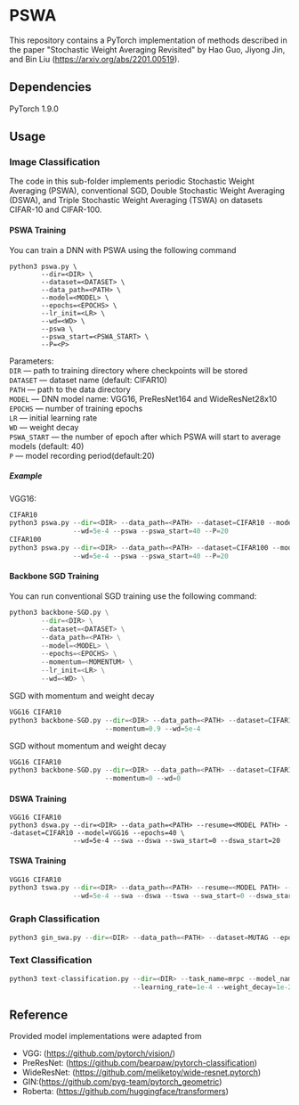 # PSWA

This repository contains a PyTorch implementation of methods described in the paper "Stochastic Weight Averaging Revisited" by Hao Guo, Jiyong Jin, and Bin Liu (https://arxiv.org/abs/2201.00519). 

## Dependencies

PyTorch 1.9.0 

## Usage

### Image Classification

The code in this sub-folder implements periodic Stochastic Weight Averaging (PSWA), conventional SGD, Double Stochastic Weight Averaging (DSWA), and Triple Stochastic Weight Averaging (TSWA) on datasets CIFAR-10 and CIFAR-100.

#### PSWA Training

You can train a DNN with PSWA using the following command

```
python3 pswa.py \
        --dir=<DIR> \
        --dataset=<DATASET> \
        --data_path=<PATH> \
        --model=<MODEL> \
        --epochs=<EPOCHS> \
        --lr_init=<LR> \
        --wd=<WD> \
        --pswa \
        --pswa_start=<PSWA_START> \
        --P=<P> 
```

 Parameters: \
 ```DIR``` — path to training directory where checkpoints will be stored \
```DATASET``` —  dataset name (default: CIFAR10) \
```PATH``` — path to the data directory \
```MODEL``` — DNN model name: VGG16, PreResNet164 and WideResNet28x10 \
```EPOCHS``` — number of training epochs \
```LR``` — initial learning rate \
```WD``` — weight decay \
```PSWA_START``` — the number of epoch after which PSWA will start to average models (default: 40) \
```P``` — model recording period(default:20)

##### Example

 VGG16: 

 ```python
CIFAR10
 python3 pswa.py --dir=<DIR> --data_path=<PATH> --dataset=CIFAR10 --model=VGG16 --epochs=160 --lr_init=0.05 \
                 --wd=5e-4 --pswa --pswa_start=40 --P=20
CIFAR100
 python3 pswa.py --dir=<DIR> --data_path=<PATH> --dataset=CIFAR100 --model=VGG16 --epochs=160 --lr_init=0.05 \
                 --wd=5e-4 --pswa --pswa_start=40 --P=20
 ```

#### Backbone SGD Training

You can run conventional SGD training use the following command:

```python
python3 backbone-SGD.py \
        --dir=<DIR> \
        --dataset=<DATASET> \
        --data_path=<PATH> \
        --model=<MODEL> \
        --epochs=<EPOCHS> \
        --momentum=<MOMENTUM> \
        --lr_init=<LR> \
        --wd=<WD> \
```

SGD with momentum and weight decay

```python
VGG16 CIFAR10
python3 backbone-SGD.py --dir=<DIR> --data_path=<PATH> --dataset=CIFAR10 --model=VGG16 --epochs=160 --lr_init=0.05 \
                        --momentum=0.9 --wd=5e-4
```

SGD without momentum and weight decay

```python
VGG16 CIFAR10
python3 backbone-SGD.py --dir=<DIR> --data_path=<PATH> --dataset=CIFAR10 --model=VGG16 --epochs=160 --lr_init=0.05 \
                        --momentum=0 --wd=0
```

#### DSWA Training

```
VGG16 CIFAR10
python3 dswa.py --dir=<DIR> --data_path=<PATH> --resume=<MODEL PATH> --dataset=CIFAR10 --model=VGG16 --epochs=40 \
                --wd=5e-4 --swa --dswa --swa_start=0 --dswa_start=20
```

#### TSWA Training

```python
VGG16 CIFAR10
python3 tswa.py --dir=<DIR> --data_path=<PATH> --resume=<MODEL PATH> --dataset=CIFAR10 --model=VGG16 --epochs=60 
                --wd=5e-4 --swa --dswa --tswa --swa_start=0 --dswa_start=20 --tswa_start=40
```

### Graph Classification   

```python
python3 gin_swa.py --dir=<DIR> --data_path=<PATH> --dataset=MUTAG --epochs=300 --lr_init=0.01 --swa_start=270
```

### Text Classification

```python
python3 text-classification.py --dir=<DIR> --task_name=mrpc --model_name_or_path=<PATH> --epochs=50 \
                               --learning_rate=1e-4 --weight_decay=1e-2 --swa_start=45
```



## Reference

Provided model implementations were adapted from

- VGG: (https://github.com/pytorch/vision/)
- PreResNet: (https://github.com/bearpaw/pytorch-classification)
- WideResNet: (https://github.com/meliketoy/wide-resnet.pytorch)
- GIN:(https://github.com/pyg-team/pytorch_geometric)
- Roberta: (https://github.com/huggingface/transformers)
